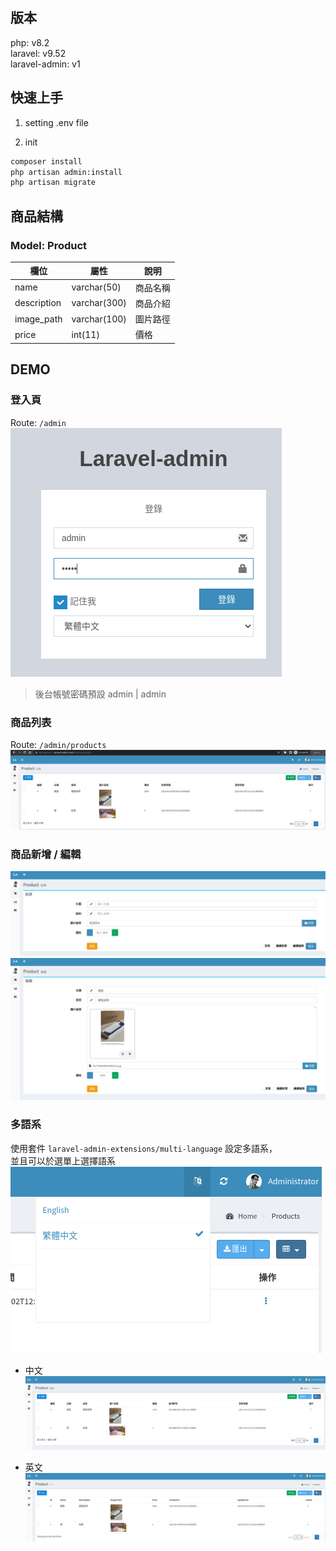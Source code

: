 
## 版本

php: v8.2  
laravel: v9.52  
laravel-admin: v1  

## 快速上手
1. setting .env  file

2. init
```bash 
composer install 
php artisan admin:install 
php artisan migrate 
```

## 商品結構

### Model: Product

| 欄位         | 屬性  | 說明  | 
| ----------- | --- |---|
| name        | varchar(50)  | 商品名稱  |
| description | varchar(300) | 商品介紹  |
| image_path  | varchar(100) | 圖片路徑  |
| price       | int(11)      | 價格     |

## DEMO

### 登入頁
Route: `/admin`  
![](docs/images/login.png)
> 後台帳號密碼預設 admin | admin

### 商品列表
Route: `/admin/products`
![](docs/images/products-index.png)

### 商品新增 / 編輯
![](docs/images/products-create-form.png)
![](docs/images/products-edit-form.png)

### 多語系
使用套件 `laravel-admin-extensions/multi-language` 設定多語系，  
並且可以於選單上選擇語系  
![](docs/images/multi-language-menu.png)   

- 中文
![](docs/images/multi-language-tw.png)   

- 英文
![](docs/images/multi-language-en.png)   
